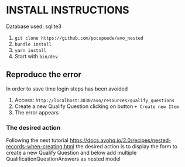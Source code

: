 # INSTALL INSTRUCTIONS

Database used: sqlite3

1. `git clone https://github.com/pocopuede/avo_nested`
2. `bundle install`
3. `yarn install`
3. Start with `bin/dev`


## Reproduce the error
In order to save time login steps has been avoided

1. Access: `http://localhost:3030/avo/resources/qualify_questions`
2. Create a new Qualify Question clicking on button `+ Create new Item`
3. The error appears

### The desired action
Following the next tutorial https://docs.avohq.io/2.0/recipes/nested-records-when-creating.html
the desired action is to display the form to create a new Qualify Question
and below add multiple QualificationQuestionAnswers as nested model


